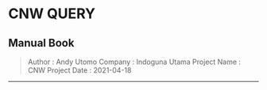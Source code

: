 # CNW QUERY

## Manual Book

> Author : Andy Utomo
> Company : Indoguna Utama
> Project Name : CNW Project
> Date : 2021-04-18

---



<!--stackedit_data:
eyJoaXN0b3J5IjpbLTMzODQ2Mzg3NSwtMTgyMDg3NjUxMl19
-->